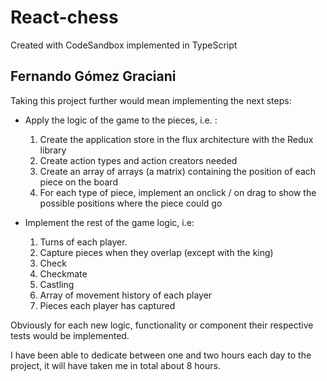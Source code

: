 # React-chess

Created with CodeSandbox implemented in TypeScript

## Fernando Gómez Graciani

Taking this project further would mean implementing the next steps:

- Apply the logic of the game to the pieces, i.e. :

  1. Create the application store in the flux architecture with the Redux library
  2. Create action types and action creators needed
  3. Create an array of arrays (a matrix) containing the position of each piece on the board
  4. For each type of piece, implement an onclick / on drag to show the possible positions where the piece could go

- Implement the rest of the game logic, i.e:

  1. Turns of each player.
  2. Capture pieces when they overlap (except with the king)
  3. Check
  4. Checkmate
  5. Castling
  6. Array of movement history of each player
  7. Pieces each player has captured

Obviously for each new logic, functionality or component their respective tests would be implemented.
  
  
I have been able to dedicate between one and two hours each day to the project, it will have taken me in total about 8 hours.
